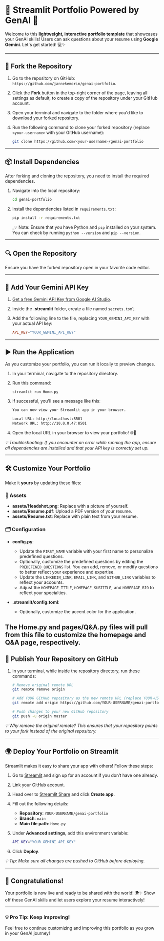 # 🎉 Streamlit Portfolio Powered by GenAI 🚀

Welcome to this **lightweight, interactive portfolio template** that showcases your GenAI skills! Users can ask questions about your resume using **Google Gemini**. Let's get started! 💻✨

---

## 🚀 Fork the Repository

1. Go to the repository on GitHub: `https://github.com/jannekemorin/genai-portfolio`.
2. Click the **Fork** button in the top-right corner of the page, leaving all settings as default, to create a copy of the repository under your GitHub account.
3. Open your terminal and navigate to the folder where you'd like to download your forked repository.
4. Run the following command to clone your forked repository (replace `<your-username>` with your GitHub username):

   ```bash
   git clone https://github.com/<your-username>/genai-portfolio
   ```

---

## 📦 Install Dependencies

After forking and cloning the repository, you need to install the required dependencies.

1. Navigate into the local repository:

   ```bash
   cd genai-portfolio
   ```

2. Install the dependencies listed in `requirements.txt`:

   ```bash
   pip install -r requirements.txt
   ```

   _💡 Note: Ensure that you have Python and `pip` installed on your system. You can check by running `python --version` and `pip --version`. 

---

## 🔍 Open the Repository

Ensure you have the forked repository open in your favorite code editor.

---

## 🔑 Add Your Gemini API Key

1. [Get a free Gemini API Key from Google AI Studio](https://aistudio.google.com/app/apikey).
2. Inside the **.streamlit** folder, create a file named `secrets.toml`. 
3. Add the following line to the file, replacing `YOUR_GEMINI_API_KEY` with your actual API key:

   ```toml
   API_KEY="YOUR_GEMINI_API_KEY"
   ```

---

## ▶️ Run the Application

As you customize your portfolio, you can run it locally to preview changes.

1. In your terminal, navigate to the repository directory.
2. Run this command:

   ```bash
   streamlit run Home.py
   ```

3. If successful, you'll see a message like this:

   ```bash
   You can now view your Streamlit app in your browser.

   Local URL: http://localhost:8501
   Network URL: http://10.0.0.47:8501
   ```

4. Open the local URL in your browser to view your portfolio! 🌐🎉

_💡 Troubleshooting: If you encounter an error while running the app, ensure all dependencies are installed and that your API key is correctly set up._

---

## 🛠 Customize Your Portfolio

Make it **yours** by updating these files:

### 📸 Assets

- **assets/Headshot.png**: Replace with a picture of yourself.
- **assets/Resume.pdf**: Upload a PDF version of your resume.
- **assets/Resume.txt**: Replace with plain text from your resume.

### 🗂 Configuration

- **config.py**:
  - Update the `FIRST_NAME` variable with your first name to personalize predefined questions.
  - Optionally, customize the predefined questions by editing the `PREDEFINED_QUESTIONS` list. You can add, remove, or modify questions to better reflect your experience and expertise.
  - Update the `LINKEDIN_LINK`, `EMAIL_LINK`, and `GITHUB_LINK` variables to reflect your accounts.
  - Adjust the `HOMEPAGE_TITLE`, `HOMEPAGE_SUBTITLE`, and `HOMEPAGE_BIO` to reflect your specialties.

- **.streamlit/config.toml**:
  - Optionally, customize the accent color for the application.

The **Home.py** and **pages/Q&A.py** files will pull from this file to customize the homepage and Q&A page, respectively.
---

## 🚀 Publish Your Repository on GitHub

1. In your terminal, while inside the repository directory, run these commands:

   ```bash
   # Remove original remote URL
   git remote remove origin

   # Add YOUR GitHub repository as the new remote URL (replace YOUR-USERNAME)
   git remote add origin https://github.com/YOUR-USERNAME/genai-portfolio.git

   # Push changes to your new GitHub repository
   git push -u origin master
   ```

_💡 Why remove the original remote? This ensures that your repository points to your fork instead of the original repository._

---

## 🌍 Deploy Your Portfolio on Streamlit

Streamlit makes it easy to share your app with others! Follow these steps:

1. Go to [Streamlit](https://streamlit.io/) and sign up for an account if you don’t have one already.
2. Link your GitHub account.
3. Head over to [Streamlit Share](https://share.streamlit.io/) and click **Create app**.
4. Fill out the following details:
   - **Repository**: `YOUR-USERNAME/genai-portfolio`
   - **Branch**: `main`
   - **Main file path**: `Home.py`
5. Under **Advanced settings**, add this environment variable:

   ```bash
   API_KEY="YOUR_GEMINI_API_KEY"
   ```

6. Click **Deploy**.

_💡 Tip: Make sure all changes are pushed to GitHub before deploying._

---

## 🎉 Congratulations!

Your portfolio is now live and ready to be shared with the world! 🌍✨ Show off those GenAI skills and let users explore your resume interactively!

---

### 💡 Pro Tip: Keep Improving!

Feel free to continue customizing and improving this portfolio as you grow in your GenAI journey!